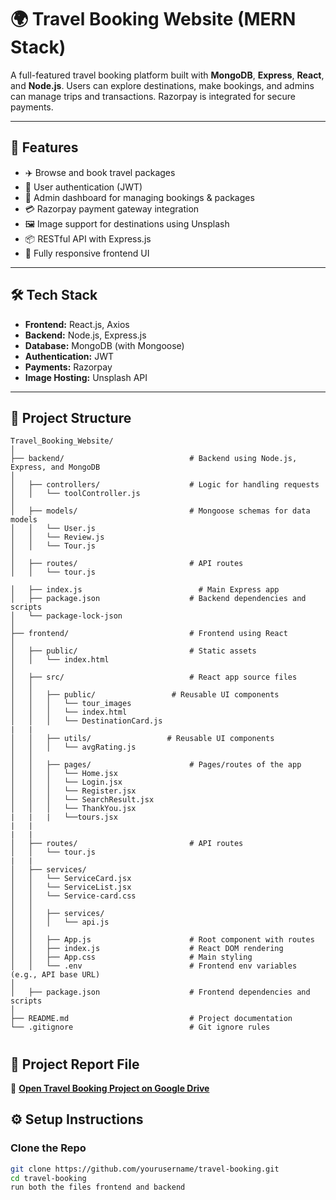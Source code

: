 # 🌍 Travel Booking Website (MERN Stack)

A full-featured travel booking platform built with **MongoDB**, **Express**, **React**, and **Node.js**. Users can explore destinations, make bookings, and admins can manage trips and transactions. Razorpay is integrated for secure payments.

---

## 🚀 Features

- ✈️ Browse and book travel packages
- 👤 User authentication (JWT)
- 🔐 Admin dashboard for managing bookings & packages
- 💳 Razorpay payment gateway integration
- 🖼️ Image support for destinations using Unsplash
- 📦 RESTful API with Express.js
- 📱 Fully responsive frontend UI

---

## 🛠️ Tech Stack

- **Frontend:** React.js, Axios
- **Backend:** Node.js, Express.js
- **Database:** MongoDB (with Mongoose)
- **Authentication:** JWT
- **Payments:** Razorpay
- **Image Hosting:** Unsplash API

---

## 📁 Project Structure
```
Travel_Booking_Website/
│
├── backend/                            # Backend using Node.js, Express, and MongoDB
│
│   ├── controllers/                    # Logic for handling requests
│   │   └── toolController.js
│
│   ├── models/                         # Mongoose schemas for data models
│   │   └── User.js
│   │   └── Review.js
│   │   └── Tour.js
│
│   ├── routes/                         # API routes
│   │   └── tour.js

│   ├── index.js                          # Main Express app
│   ├── package.json                    # Backend dependencies and scripts
│   └── package-lock-json                        
│
├── frontend/                           # Frontend using React
│
│   ├── public/                         # Static assets
│   │   └── index.html
│
│   ├── src/                            # React app source files
│   │
│   │   ├── public/                 # Reusable UI components
│   │   │   └── tour_images
│   │   │   └── index.html
│   │   │   └── DestinationCard.js
|   |   
│   │   ├── utils/                 # Reusable UI components
│   │   │   └── avgRating.js
│   │
│   │   ├── pages/                      # Pages/routes of the app
│   │   │   └── Home.jsx
│   │   │   └── Login.jsx
│   │   │   └── Register.jsx
│   │   │   └── SearchResult.jsx
│   │   │   └── ThankYou.jsx
|   |   |   └──tours.jsx
|   |
|   |
│   ├── routes/                         # API routes
│   │   └── tour.js
|   |
│   ├── services/                       
│   │   └── ServiceCard.jsx
│   │   └── ServiceList.jsx
│   │   └── Service-card.css
│   │
│   │   ├── services/                   
│   │   │   └── api.js
│   │
│   │   ├── App.js                      # Root component with routes
│   │   ├── index.js                    # React DOM rendering
│   │   ├── App.css                     # Main styling
│   │   └── .env                        # Frontend env variables (e.g., API base URL)
│
│   ├── package.json                    # Frontend dependencies and scripts
│
├── README.md                           # Project documentation
└── .gitignore                          # Git ignore rules

```
#

## 📄 Project Report File

🔗 **[Open Travel Booking Project on Google Drive](https://drive.google.com/file/d/1fQpksfmptWyJeomUn3aS8tuVduRqfg8v/view?usp=drive_link)**


## ⚙️ Setup Instructions

### Clone the Repo

```bash
git clone https://github.com/yourusername/travel-booking.git
cd travel-booking
run both the files frontend and backend

```
